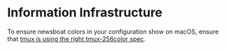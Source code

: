 # Information Infrastructure

To ensure newsboat colors in your configuration show on macOS, ensure that [tmux is using the right tmux-256color spec](https://gpanders.com/blog/the-definitive-guide-to-using-tmux-256color-on-macos/).